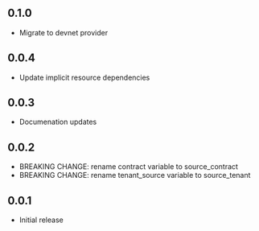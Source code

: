 ## 0.1.0

- Migrate to devnet provider

## 0.0.4

- Update implicit resource dependencies

## 0.0.3

- Documenation updates

## 0.0.2

- BREAKING CHANGE: rename contract variable to source_contract
- BREAKING CHANGE: rename tenant_source variable to source_tenant

## 0.0.1

- Initial release
